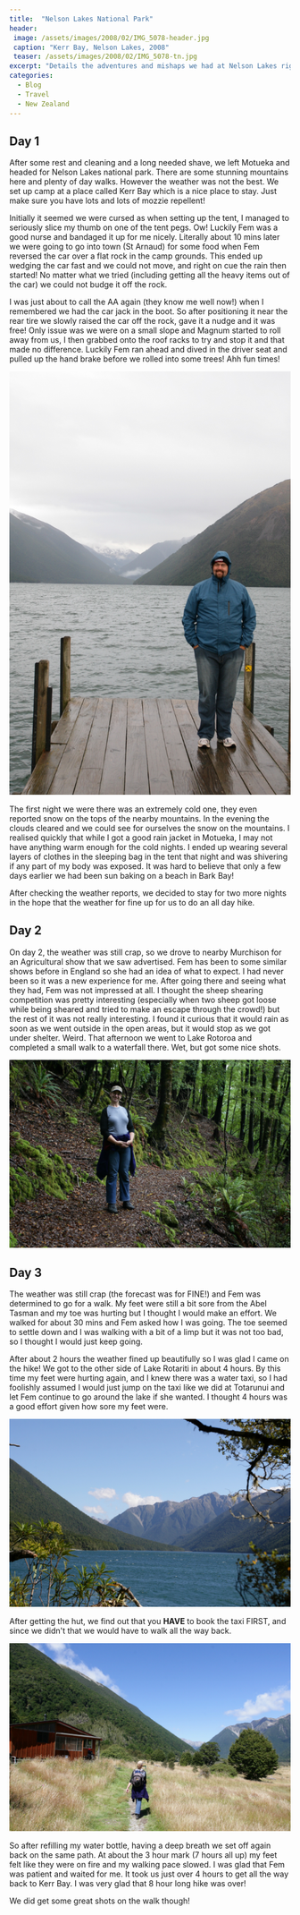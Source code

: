 ```yaml
---
title:  "Nelson Lakes National Park"
header:
 image: /assets/images/2008/02/IMG_5078-header.jpg
 caption: "Kerr Bay, Nelson Lakes, 2008"
 teaser: /assets/images/2008/02/IMG_5078-tn.jpg
excerpt: "Details the adventures and mishaps we had at Nelson Lakes right after the Abel Tasman hike."
categories: 
  - Blog
  - Travel
  - New Zealand
---
```

## Day 1
After some rest and cleaning and a long needed shave, we left Motueka and headed for Nelson Lakes national park. There are some stunning mountains here and plenty of day walks. However the weather was not the best. We set up camp at a place called Kerr Bay which is a nice place to stay. Just make sure you have lots and lots of mozzie repellent!

Initially it seemed we were cursed as when setting up the tent, I managed to seriously slice my thumb on one of the tent pegs. Ow! Luckily Fem was a good nurse and bandaged it up for me nicely. Literally about 10 mins later we were going to go into town (St Arnaud) for some food when Fem reversed the car over a flat rock in the camp grounds. This ended up wedging the car fast and we could not move, and right on cue the rain then started! No matter what we tried (including getting all the heavy items out of the car) we could not budge it off the rock. 

I was just about to call the AA again (they know me well now!) when I remembered we had the car jack in the boot. So after positioning it near the rear tire we slowly raised the car off the rock, gave it a nudge and it was free! Only issue was we were on a small slope and Magnum started to roll away from us, I then grabbed onto the roof racks to try and stop it and that made no difference. Luckily Fem ran ahead and dived in the driver seat and pulled up the hand brake before we rolled into some trees! Ahh fun times!

![Cold and wet!](/assets/images/smugmug/IMG_4946.jpg)

The first night we were there was an extremely cold one, they even reported snow on the tops of the nearby mountains. In the evening the clouds cleared and we could see for ourselves the snow on the mountains. I realised quickly that while I got a good rain jacket in Motueka, I may not have anything warm enough for the cold nights. I ended up wearing several layers of clothes in the sleeping bag in the tent that night and was shivering if any part of my body was exposed. It was hard to believe that only a few days earlier we had been sun baking on a beach in Bark Bay!

After checking the weather reports, we decided to stay for two more nights in the hope that the weather for fine up for us to do an all day hike.

## Day 2
On day 2, the weather was still crap, so we drove to nearby Murchison for an Agricultural show that we saw advertised. Fem has been to some similar shows before in England so she had an idea of what to expect. I had never been so it was a new experience for me. After going there and seeing what they had, Fem was not impressed at all. I thought the sheep shearing competition was pretty interesting (especially when two sheep got loose while being sheared and tried to make an escape through the crowd!) but the rest of it was not really interesting. I found it curious that it would rain as soon as we went outside in the open areas, but it would stop as we got under shelter. Weird.
That afternoon we went to Lake Rotoroa and completed a small walk to a waterfall there. Wet, but got some nice shots.

![Femke on the Lake Rotoroa walk](/assets/images/smugmug/IMG_4977.jpg)

## Day 3
The weather was still crap (the forecast was for FINE!) and Fem was determined to go for a walk. My feet were still a bit sore from the Abel Tasman and my toe was hurting but I thought I would make an effort. We walked for about 30 mins and Fem asked how I was going. The toe seemed to settle down and I was walking with a bit of a limp but it was not too bad, so I thought I would just keep going.

After about 2 hours the weather fined up beautifully so I was glad I came on the hike! We got to the other side of Lake Rotariti in about 4 hours. By this time my feet were hurting again, and I knew there was a water taxi, so I had foolishly assumed I would just jump on the taxi like we did at Totarunui and let Fem continue to go around the lake if she wanted. I thought 4 hours was a good effort given how sore my feet were.

![Nice views on the long walk](/assets/images/smugmug/IMG_5075.jpg)

After getting the hut, we find out that you **HAVE** to book the taxi FIRST, and since we didn't that we would have to walk all the way back. 

![The half way mark](/assets/images/smugmug/IMG_5052.jpg)

So after refilling my water bottle, having a deep breath we set off again back on the same path. At about the 3 hour mark (7 hours all up) my feet felt like they were on fire and my walking pace slowed. I was glad that Fem was patient and waited for me. It took us just over 4 hours to get all the way back to Kerr Bay. I was very glad that 8 hour long hike was over!

We did get some great shots on the walk though!


